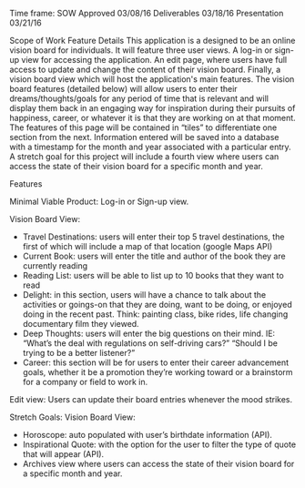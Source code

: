 Time frame:
SOW Approved 03/08/16
Deliverables 03/18/16
Presentation 03/21/16

Scope of Work Feature Details
This application is a designed to be an online vision board for individuals.
It will feature three user views. A log-in or sign-up view for
accessing the application. An edit page, where users have full access to
update and change the content of their vision board. Finally, a vision
board view which will host the application's main features. The vision board
features (detailed below) will allow users to enter their dreams/thoughts/goals
for any period of time that is relevant and will display them back in an
engaging way for inspiration during their pursuits of happiness, career,
or whatever it is that they are working on at that moment. The features of
this page will be contained in “tiles” to differentiate one section from
the next. Information entered will be saved into a database with a timestamp
for the month and year associated with a particular entry. A stretch goal for
this project will include a fourth view where users can access the state of
their vision board for a specific month and year.


Features

Minimal Viable Product:
Log-in or Sign-up view.

Vision Board View:
- Travel Destinations: users will enter their top 5 travel destinations,
the first of which will include a map of that location (google Maps API)
- Current Book: users will enter the title and author of the book they
are currently reading
- Reading List: users will be able to list up to 10 books that they
want to read
- Delight: in this section, users will have a chance to talk about
the activities or goings-on that they are doing, want to be doing,
or enjoyed doing in the recent past. Think: painting class, bike rides,
life changing documentary film they viewed.
- Deep Thoughts: users will enter the big questions on their mind.
IE: “What’s the deal with regulations on self-driving cars?”
“Should I be trying to be a better listener?”
- Career: this section will be for users to enter their career advancement
goals, whether it be a promotion they’re working toward or a brainstorm for
a company or field to work in.

Edit view: Users can update their board entries whenever the mood strikes.

Stretch Goals:
Vision Board View:
- Horoscope: auto populated with user’s birthdate information (API).
- Inspirational Quote: with the option for the user to filter the type
of quote that will appear (API).
- Archives view where users can access the state of their vision
board for a specific month and year.
